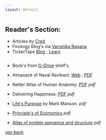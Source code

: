 ```yaml
---
layout: default
---
```


##  Reader's Section:

* Articles by [Cred](https://cred.club/articles)
* Finology Blog's via [Vanshika Bagaria](https://blog.finology.in/author/vanshika-bagaria)
* TickerTape [Blog](https://www.tickertape.in/blog/) ; [Learn](https://www.tickertape.in/learn/)

```This section of the blog contains books;
```

* Book's from [G-Drive](https://drive.google.com/drive/folders/1vPtWOOOsVXi8oI243PxEK9yIhO4hw_oE) shelf's.

* Almanack of Naval Ravikant: [Web](https://www.navalmanack.com/almanack-of-naval-ravikant/table-of-contents) ; [PDF](https://navalmanack.s3.amazonaws.com/Eric-Jorgenson_The-Almanack-of-Naval-Ravikant_Final.pdf)

* Netter Atlas of Human Anatomy: [PDF](https://h8k20yjw37.pdcdn.xyz/dl2.php?id=158494162&h=a0620415973113da78365e7787a04bd4&u=cache&ext=pdf&n=Atlas%20of%20human%20anatomy) _pdf_

* Delivering Happiness: [PDF](https://kingauthor.net/books/Tony%20Hsieh/Delivering%20Happiness/Delivering%20Happiness%20-%20Tony%20Hsieh.pdf) _pdf_

* [Life's Purpose](https://d3o9bzvr1aje7d.cloudfront.net/blog-subscription/ebooks/v3/Life+Purpose+-+Mark+Manson.pdf) by Mark Manson. _pdf_

* [Principle's of Economics](/assets/pdf/Principles-of-economics-6th-edition-Mankiw.pdf) _pdf_

* [Atlas of protein sequence and structure](/assets/pdf/19660014530.pdf) _pdf_

[_yay_ back](https://srterm.github.io/srt/blog.html)
